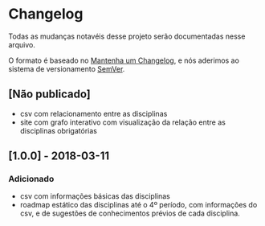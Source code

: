 # Changelog

Todas as mudanças notavéis desse projeto serão documentadas nesse arquivo.

O formato é baseado no [Mantenha um Changelog](https://keepachangelog.com/pt-BR/1.0.0/),
e nós aderimos ao sistema de versionamento [SemVer](https://semver.org/lang/pt-BR/).

## [Não publicado]
- csv com relacionamento entre as disciplinas
- site com grafo interativo com visualização da relação entre as disciplinas obrigatórias

## [1.0.0] - 2018-03-11
### Adicionado
- csv com informações básicas das disciplinas
- roadmap estático das disciplinas até o 4º período, com informações do csv, e de sugestões de conhecimentos prévios de cada disciplina.